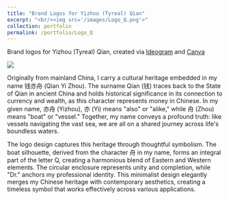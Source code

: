 ```yaml
---
title: "Brand Logos for Yizhou (Tyreal) Qian"
excerpt: "<br/><img src='/images/Logo_Q.png'>"
collection: portfolio
permalink: /portfolio/Logo_Q
---
```


Brand logos for Yizhou (Tyreal) Qian, created via [Ideogram](https://ideogram.ai/) and [Canva](https://www.canva.com/)

<img src='/images/embed/Logo_Q_W.png'>

Originally from mainland China, I carry a cultural heritage embedded in my name 钱亦舟 (Qian Yi Zhou). The surname Qian (钱) traces back to the State of Qian in ancient China and holds historical significance in its connection to currency and wealth, as this character represents money in Chinese. In my given name, 亦舟 (Yizhou), 亦 (Yi) means "also" or "alike," while 舟 (Zhou) means "boat" or "vessel." Together, my name conveys a profound truth: like vessels navigating the vast sea, we are all on a shared journey across life's boundless waters.

The logo design captures this heritage through thoughtful symbolism. The boat silhouette, derived from the character 舟 in my name, forms an integral part of the letter Q, creating a harmonious blend of Eastern and Western elements. The circular enclosure represents unity and completion, while "Dr." anchors my professional identity. This minimalist design elegantly merges my Chinese heritage with contemporary aesthetics, creating a timeless symbol that works effectively across various applications.
